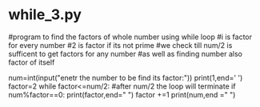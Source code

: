 # while_3.py
#program to find the factors of whole number using while loop
#i is factor for every number
#2 is factor if its not prime
#we check till num/2 is sufficent to get factors for  any  number
#as well as finding number also factor of itself


num=int(input("enetr the number to be find its factor:"))
print(1,end=' ')
factor=2
while factor<=num/2:  #after num/2 the loop will terminate
    if num%factor==0:
        print(factor,end=" ")
    factor +=1
print(num,end =" ")
    
